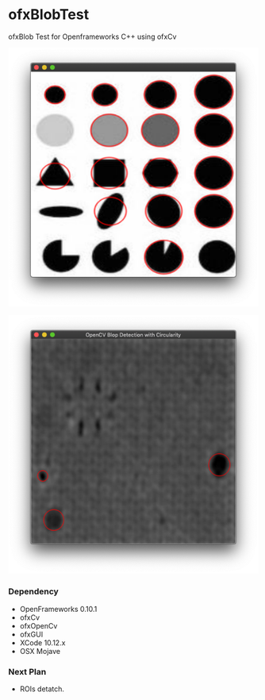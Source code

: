 # ofxBlobTest
ofxBlob Test for Openframeworks C++ using ofxCv

![ example]( https://github.com/bemoregt/ofxBlobTest/blob/master/aa.png "example")

![ example]( https://github.com/bemoregt/ofxBlobTest/blob/master/bb.png "example")

### Dependency
- OpenFrameworks 0.10.1
- ofxCv
- ofxOpenCv
- ofxGUI
- XCode 10.12.x
- OSX Mojave

### Next Plan
- ROIs detatch.
